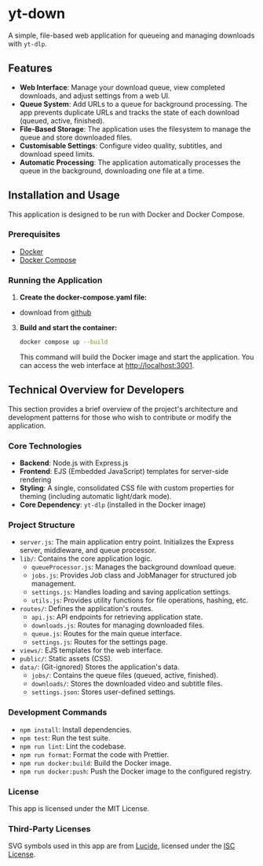 # yt-down

A simple, file-based web application for queueing and managing downloads with `yt-dlp`.

## Features

- **Web Interface**: Manage your download queue, view completed downloads, and adjust settings from a web UI.
- **Queue System**: Add URLs to a queue for background processing. The app prevents duplicate URLs and tracks the state of each download (queued, active, finished).
- **File-Based Storage**: The application uses the filesystem to manage the queue and store downloaded files.
- **Customisable Settings**: Configure video quality, subtitles, and download speed limits.
- **Automatic Processing**: The application automatically processes the queue in the background, downloading one file at a time.

## Installation and Usage

This application is designed to be run with Docker and Docker Compose.

### Prerequisites

- [Docker](https://docs.docker.com/get-docker/)
- [Docker Compose](https://docs.docker.com/compose/install/)

### Running the Application

1.  **Create the docker-compose.yaml file:**

- download from [github](https://github.com/IanKulin/yt-down/blob/main/docker-compose.yaml)

3.  **Build and start the container:**

    ```bash
    docker compose up --build
    ```

    This command will build the Docker image and start the application. You can access the web interface at [http://localhost:3001](http://localhost:3001).

## Technical Overview for Developers

This section provides a brief overview of the project's architecture and development patterns for those who wish to contribute or modify the application.

### Core Technologies

- **Backend**: Node.js with Express.js
- **Frontend**: EJS (Embedded JavaScript) templates for server-side rendering
- **Styling**: A single, consolidated CSS file with custom properties for theming (including automatic light/dark mode).
- **Core Dependency**: `yt-dlp` (installed in the Docker image)

### Project Structure

- `server.js`: The main application entry point. Initializes the Express server, middleware, and queue processor.
- `lib/`: Contains the core application logic.
  - `queueProcessor.js`: Manages the background download queue.
  - `jobs.js`: Provides Job class and JobManager for structured job management.
  - `settings.js`: Handles loading and saving application settings.
  - `utils.js`: Provides utility functions for file operations, hashing, etc.
- `routes/`: Defines the application's routes.
  - `api.js`: API endpoints for retrieving application state.
  - `downloads.js`: Routes for managing downloaded files.
  - `queue.js`: Routes for the main queue interface.
  - `settings.js`: Routes for the settings page.
- `views/`: EJS templates for the web interface.
- `public/`: Static assets (CSS).
- `data/`: (Git-ignored) Stores the application's data.
  - `jobs/`: Contains the queue files (queued, active, finished).
  - `downloads/`: Stores the downloaded video and subtitle files.
  - `settings.json`: Stores user-defined settings.

### Development Commands

- `npm install`: Install dependencies.
- `npm test`: Run the test suite.
- `npm run lint`: Lint the codebase.
- `npm run format`: Format the code with Prettier.
- `npm run docker:build`: Build the Docker image.
- `npm run docker:push`: Push the Docker image to the configured registry.

### License

This app is licensed under the MIT License.

### Third-Party Licenses

SVG symbols used in this app are from [Lucide](https://lucide.dev/), licensed under the [ISC License](https://lucide.dev/license).
